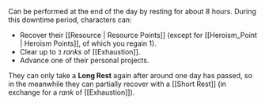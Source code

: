 Can be performed at the end of the day by resting for about 8 hours. During this downtime period, characters can:

* Recover their [[Resource | Resource Points]] (except for [[Heroism_Point | Heroism Points]], of which you regain 1).
* Clear up to `3` _ranks_ of [[Exhaustion]].
* Advance one of their personal projects.

They can only take a **Long Rest** again after around one day has passed, so in the meanwhile they can partially recover with a [[Short Rest]] (in exchange for a _rank_ of [[Exhaustion]]).
